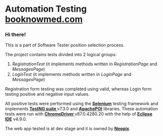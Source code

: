 <h1 class="code-line" data-line-start=0 data-line-end=1 ><a id="Automation_Testing_booknowmedcom_0"></a>Automation Testing <a href="http://booknowmed.com">booknowmed.com</a></h1>
<h3 class="code-line" data-line-start=2 data-line-end=3 ><a id="Hi_there_2"></a>Hi there!</h3>
<p class="has-line-data" data-line-start="5" data-line-end="6">This is a part of Software Tester position selection process.</p>
<p class="has-line-data" data-line-start="8" data-line-end="9">The project contains tests divided into 2 logical groups:</p>
<ol>
<li class="has-line-data" data-line-start="9" data-line-end="10"><em>RegistrationTest</em> (it implements methods written in <em>RegistrationPage</em> and <em>MessagesPage</em>)</li>
<li class="has-line-data" data-line-start="10" data-line-end="12"><em>LoginTest</em> (it implements methods written in <em>LoginPage</em> and <em>MessagesPage</em>)</li>
</ol>
<p class="has-line-data" data-line-start="12" data-line-end="13">Registration form testing was completed using valid, whereas Login form testing positive and negative input values.</p>
<p class="has-line-data" data-line-start="14" data-line-end="15">All positive tests were performed using the <strong><a href="https://www.selenium.dev/">Selenium</a></strong> testing framework and implements <strong><a href="https://testng.org/doc/">TestNG suite </a></strong> v7.3.0 and <strong><a href="https://poi.apache.org/">ApachePOI</a></strong> libraries. These automation tests were run with <strong><a href="https://chromedriver.chromium.org/downloads">ChromeDriver </a></strong> v87.0.4280.20 with the help of <strong><a href="https://www.eclipse.org/">Eclipse IDE</a></strong> v4.9.0.</p>
<p class="has-line-data" data-line-start="16" data-line-end="17">The web app tested is at dev stage and it is owned by  <strong><a href="https://weareneopix.com/">Neopix</a></strong>.</p>

